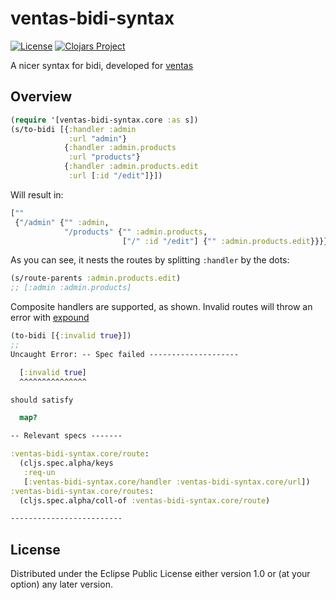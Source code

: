 # ventas-bidi-syntax

[![License](https://img.shields.io/badge/License-EPL%201.0-red.svg)](https://opensource.org/licenses/EPL-1.0)
[![Clojars Project](https://img.shields.io/clojars/v/joelsanchez/ventas-bidi-syntax.svg)](https://clojars.org/joelsanchez/ventas-bidi-syntax)

A nicer syntax for bidi, developed for [ventas](https://github.com/JoelSanchez/ventas)

## Overview

```clojure
(require '[ventas-bidi-syntax.core :as s])
(s/to-bidi [{:handler :admin
             :url "admin"}
            {:handler :admin.products
             :url "products"}
            {:handler :admin.products.edit
             :url [:id "/edit"]}])
```

Will result in:

```clojure
[""
 {"/admin" {"" :admin,
            "/products" {"" :admin.products,
                         ["/" :id "/edit"] {"" :admin.products.edit}}}}]
```
As you can see, it nests the routes by splitting `:handler` by the dots:

```clojure
(s/route-parents :admin.products.edit)
;; [:admin :admin.products]
```

Composite handlers are supported, as shown. Invalid routes will throw an error with [expound](https://github.com/bhb/expound)

```clojure
(to-bidi [{:invalid true}])
;;
Uncaught Error: -- Spec failed --------------------

  [:invalid true]
  ^^^^^^^^^^^^^^^

should satisfy

  map?

-- Relevant specs -------

:ventas-bidi-syntax.core/route:
  (cljs.spec.alpha/keys
   :req-un
   [:ventas-bidi-syntax.core/handler :ventas-bidi-syntax.core/url])
:ventas-bidi-syntax.core/routes:
  (cljs.spec.alpha/coll-of :ventas-bidi-syntax.core/route)

-------------------------
```



## License

Distributed under the Eclipse Public License either version 1.0 or (at your option) any later version.
